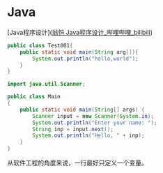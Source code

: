 # Java



[Java程序设计]([翁恺 Java程序设计_哔哩哔哩_bilibili](https://www.bilibili.com/video/BV1DJ411B7cG/?spm_id_from=333.337.search-card.all.click&vd_source=658588b117b821559d189ce730ded61c))



```java
public class Test001{
	public static void main(String arg[]){
		System.out.println("hello,world");
	}
}
```



```java
import java.util.Scanner;

public class Main
{
	public static void main(String[] args) {
		Scanner input = new Scanner(System.in);
    	System.out.println("Enter your name: ");
    	String inp = input.next();
    	System.out.println("Hello, " + inp);
	}
}
```



从软件工程的角度来说，一行最好只定义一个变量。